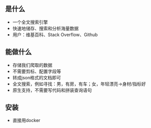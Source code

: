 ## 是什么  

- 一个全文搜索引擎  
- 快速地储存、搜索和分析海量数据  
- 用户：维基百科、Stack Overflow、Github  

## 能做什么  

- 存储我们爬取的数据  
- 不需要剪标、配置字段等  
- 转成json格式的文档即可  
- 全文搜索，例如寻找：男，有房，有车；女，年轻漂亮->身材/指标好  
- 原生支持，不需要写代码和拼装查询语句  

## 安装  

- 直接用docker  